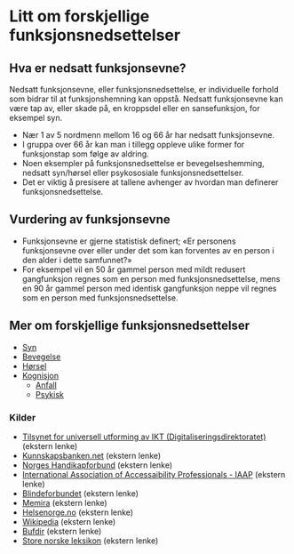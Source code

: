 # Litt om forskjellige funksjonsnedsettelser
## Hva er nedsatt funksjonsevne? 
Nedsatt funksjonsevne, eller funksjonsnedsettelse, er individuelle forhold som bidrar til at funksjonshemning kan oppstå. Nedsatt funksjonsevne kan være tap av, eller skade på, en kroppsdel eller en sansefunksjon, for eksempel syn.
- Nær 1 av 5 nordmenn mellom 16 og 66 år har nedsatt funksjonsevne. 
- I gruppa over 66 år kan man i tillegg oppleve ulike former for funksjonstap som følge av aldring.
- Noen eksempler på funksjonsnedsettelse er bevegelseshemming, nedsatt syn/hørsel eller psykososiale funksjonsnedsettelser. 
- Det er viktig å presisere at tallene avhenger av hvordan man definerer funksjonsnedsettelse.

## Vurdering av funksjonsevne
- Funksjonsevne er gjerne statistisk definert; «Er personens funksjonsevne over eller under det som kan forventes av en person i den alder i dette samfunnet?»
- For eksempel vil en 50 år gammel person med mildt redusert gangfunksjon regnes som en person med funksjonsnedsettelse, mens en 90 år gammel person med identisk gangfunksjon neppe vil regnes som en person med funksjonsnedsettelse.

## Mer om forskjellige funksjonsnedsettelser
- [Syn](../funksjonsnedsettelser/syn/)
- [Bevegelse](../funksjonsnedsettelser/mobilitet/)
- [Hørsel](../funksjonsnedsettelser/horsel/)
- [Kognisjon](../funksjonsnedsettelser/kognisjon/)
  - [Anfall](../funksjonsnedsettelser/anfall/)
  - [Psykisk](../funksjonsnedsettelser/psykologisk/)

### Kilder
- [Tilsynet for universell utforming av IKT (Digitaliseringsdirektoratet)](https://uutilsynet.no) (ekstern lenke)
- [Kunnskapsbanken.net](https://www.kunnskapsbanken.net/kategori/kognisjon/) (ekstern lenke)
- [Norges Handikapforbund](https://nhf.no/) (ekstern lenke)
- [International Association of Accessaibility Professionals - IAAP](https://www.accessibilityassociation.org/) (ekstern lenke)
- [Blindeforbundet](https://www.blindeforbundet.no/) (ekstern lenke)
- [Memira](https://www.memira.no/) (ekstern lenke)
- [Helsenorge.no](https://helsenorge.no/) (ekstern lenke)
- [Wikipedia](https://en.wikipedia.org/wiki/Diabetic_retinopathy) (ekstern lenke)
- [Bufdir](https://bufdir.no/) (ekstern lenke)
- [Store norske leksikon](https://snl.no/) (ekstern lenke)
